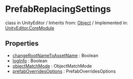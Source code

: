 # PrefabReplacingSettings
class in UnityEditor
 / Inherits from: <a href="https://docs.unity3d.com/6000.1/Documentation/ScriptReference/Object.html">Object</a> / Implemented in: <a href="https://docs.unity3d.com/6000.1/Documentation/ScriptReference/UnityEditor.CoreModule.html">UnityEditor.CoreModule</a>

## Properties
- <a href="https://docs.unity3d.com/6000.1/Documentation/ScriptReference/PrefabReplacingSettings-changeRootNameToAssetName.html">changeRootNameToAssetName</a> : Boolean
- <a href="https://docs.unity3d.com/6000.1/Documentation/ScriptReference/PrefabReplacingSettings-logInfo.html">logInfo</a> : Boolean
- <a href="https://docs.unity3d.com/6000.1/Documentation/ScriptReference/PrefabReplacingSettings-objectMatchMode.html">objectMatchMode</a> : ObjectMatchMode
- <a href="https://docs.unity3d.com/6000.1/Documentation/ScriptReference/PrefabReplacingSettings-prefabOverridesOptions.html">prefabOverridesOptions</a> : PrefabOverridesOptions

